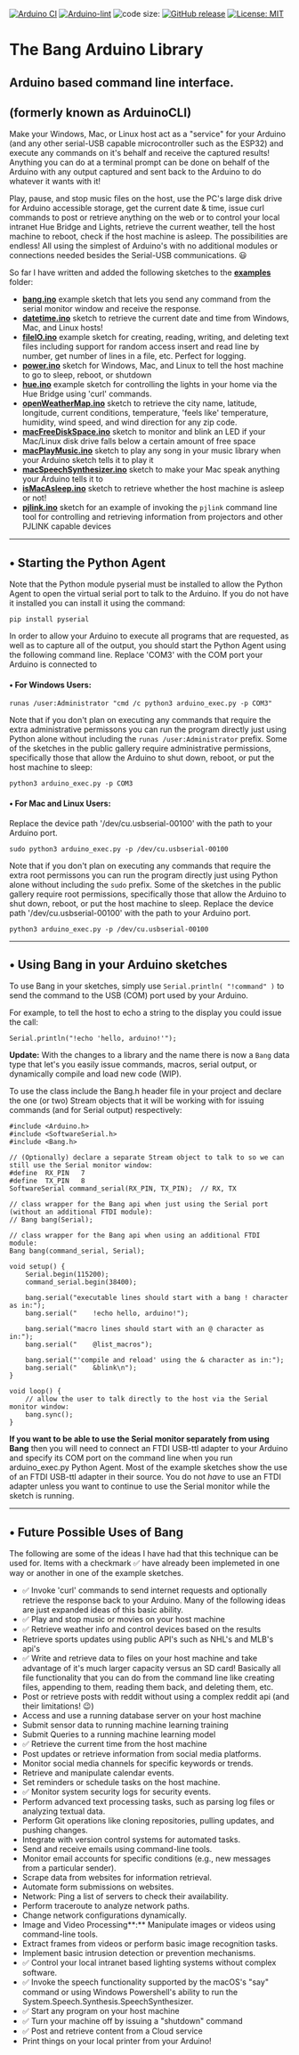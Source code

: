 [![Arduino CI](https://github.com/ripred/Bang/workflows/Arduino%20CI/badge.svg)](https://github.com/marketplace/actions/arduino_ci)
[![Arduino-lint](https://github.com/ripred/Bang/actions/workflows/arduino-lint.yml/badge.svg)](https://github.com/ripred/Bang/actions/workflows/arduino-lint.yml)
![code size:](https://img.shields.io/github/languages/code-size/ripred/Bang)
[![GitHub release](https://img.shields.io/github/release/ripred/Bang.svg?maxAge=3600)](https://github.com/ripred/Bang/releases)
[![License: MIT](https://img.shields.io/badge/license-MIT-green.svg)](https://github.com/ripred/Bang/blob/master/LICENSE)

# The Bang Arduino Library
## Arduino based command line interface.
## (formerly known as ArduinoCLI)
Make your Windows, Mac, or Linux host act as a "service" for your Arduino (and any other serial-USB capable microcontroller such as the ESP32) and execute any commands on it's behalf and receive the captured results! Anything you can do at a terminal prompt can be done on behalf of the Arduino with any output captured and sent back to the Arduino to do whatever it wants with it!

Play, pause, and stop music files on the host, use the PC's large disk drive for Arduino accessible storage, get the current date & time, issue curl commands to post or retrieve anything on the web or to control your local intranet Hue Bridge and Lights, retrieve the current weather, tell the host machine to reboot, check if the host machine is asleep. The possibilities are endless! All using the simplest of Arduino's with no additional modules or connections needed besides the Serial-USB communications. 😃

So far I have written and added the following sketches to the **[examples](https://github.com/ripred/Bang/tree/main/examples)** folder:

-   **[bang.ino](https://github.com/ripred/Bang/blob/main/examples/bang/bang.ino)** example sketch that lets you send any command from the serial monitor window and receive the response.
-   **[datetime.ino](https://github.com/ripred/Bang/blob/main/examples/datetime/datetime.ino)** sketch to retrieve the current date and time from Windows, Mac, and Linux hosts!
-   **[fileIO.ino](https://github.com/ripred/Bang/blob/main/examples/fileIO/fileIO.ino)** example sketch for creating, reading, writing, and deleting text files including support for random access insert and read line by number, get number of lines in a file, etc. Perfect for logging.
-   **[power.ino](https://github.com/ripred/Bang/blob/main/examples/power/power.ino)** sketch for Windows, Mac, and Linux to tell the host machine to go to sleep, reboot, or shutdown
-   **[hue.ino](https://github.com/ripred/Bang/blob/main/examples/hue/hue.ino)** example sketch for controlling the lights in your home via the Hue Bridge using 'curl' commands.
-   **[openWeatherMap.ino](https://github.com/ripred/Bang/blob/main/examples/openWeatherMap/openWeatherMap.ino)** sketch to retrieve the city name, latitude, longitude, current conditions, temperature, 'feels like' temperature, humidity, wind speed, and wind direction for any zip code.
-   **[macFreeDiskSpace.ino](https://github.com/ripred/Bang/blob/main/examples/macFreeDiskSpace/macFreeDiskSpace.ino)** sketch to monitor and blink an LED if your Mac/Linux disk drive falls below a certain amount of free space
-   **[macPlayMusic.ino](https://github.com/ripred/Bang/blob/main/examples/macPlayMusic/macPlayMusic.ino)** sketch to play any song in your music library when your Arduino sketch tells it to play it
-   **[macSpeechSynthesizer.ino](https://github.com/ripred/Bang/blob/main/examples/macSpeechSynthesizer/macSpeechSynthesizer.ino)** sketch to make your Mac speak anything your Arduino tells it to
-   **[isMacAsleep.ino](https://github.com/ripred/Bang/blob/main/examples/isMacAsleep/isMacAsleep.ino)** sketch to retrieve whether the host machine is asleep or not!
-   **[pjlink.ino](https://github.com/ripred/Bang/blob/main/examples/pjlink/pjlink.ino)** sketch for an example of invoking the `pjlink` command line tool for controlling and retrieving information from projectors and other PJLINK capable devices

<!-- &#160; -->
___
## • Starting the Python Agent
Note that the Python module pyserial must be installed to allow the Python Agent to open the virtual serial port to talk to the Arduino. If you do not have it installed you can install it using the command:
```
pip install pyserial
```

In order to allow your Arduino to execute all programs that are requested, as well as to capture all of the output, you should start the Python Agent using the following command line. Replace 'COM3' with the COM port your Arduino is connected to

#### • For Windows Users:
```
runas /user:Administrator "cmd /c python3 arduino_exec.py -p COM3"
```

Note that if you don't plan on executing any commands that require the extra administrative permissons you can run the program directly just using Python alone without including the `runas /user:Administrator` prefix. Some of the sketches in the public gallery require administrative permissions, specifically those that allow the Arduino to shut down, reboot, or put the host machine to sleep:

```
python3 arduino_exec.py -p COM3
```

#### • For Mac and Linux Users:
Replace the device path '/dev/cu.usbserial-00100' with the path to your Arduino port.

```
sudo python3 arduino_exec.py -p /dev/cu.usbserial-00100
```

Note that if you don't plan on executing any commands that require the extra root permissons you can run the program directly just using Python alone without including the `sudo` prefix. Some of the sketches in the public gallery require root permissions, specifically those that allow the Arduino to shut down, reboot, or put the host machine to sleep. Replace the device path '/dev/cu.usbserial-00100' with the path to your Arduino port.

```
python3 arduino_exec.py -p /dev/cu.usbserial-00100
```

<!-- &#160; -->
___
## • Using Bang in your Arduino sketches

To use Bang in your sketches, simply use `Serial.println( "!command" )` to send the command to the USB (COM) port used by your Arduino.

For example, to tell the host to echo a string to the display you could issue the call:

`Serial.println("!echo 'hello, arduino!'");`

**Update:** With the changes to a library and the name there is now a `Bang` data type that let's you easily issue commands, macros, serial output, or dynamically compile and load new code (WIP).

To use the class include the Bang.h header file in your project and declare the one (or two) Stream objects that it will be working with for issuing commands (and for Serial output) respectively:
```
#include <Arduino.h>
#include <SoftwareSerial.h>
#include <Bang.h>

// (Optionally) declare a separate Stream object to talk to so we can still use the Serial monitor window:
#define  RX_PIN   7
#define  TX_PIN   8
SoftwareSerial command_serial(RX_PIN, TX_PIN);  // RX, TX

// class wrapper for the Bang api when just using the Serial port (without an additional FTDI module):
// Bang bang(Serial);

// class wrapper for the Bang api when using an additional FTDI module:
Bang bang(command_serial, Serial);

void setup() {
    Serial.begin(115200);
    command_serial.begin(38400);

    bang.serial("executable lines should start with a bang ! character as in:");
    bang.serial("    !echo hello, arduino!");

    bang.serial("macro lines should start with an @ character as in:");
    bang.serial("    @list_macros");

    bang.serial("'compile and reload' using the & character as in:");
    bang.serial("    &blink\n");
}

void loop() {
    // allow the user to talk directly to the host via the Serial monitor window:
    bang.sync();
}
```

**If you want to be able to use the Serial monitor separately from using Bang** then you will need to connect an FTDI USB-ttl adapter to your Arduino and specify its COM port on the command line when you run arduino_exec.py Python Agent. Most of the example sketches show the use of an FTDI USB-ttl adapter in their source. You do not *have* to use an FTDI adapter unless you want to continue to use the Serial monitor while the sketch is running.

<!-- &#160; -->
___
## • Future Possible Uses of Bang

The following are some of the ideas I have had that this technique can be used for. Items with a checkmark ✅ have already been implemeted in one way or another in one of the example sketches. 

* ✅ Invoke 'curl' commands to send internet requests and optionally retrieve the response back to your Arduino. Many of the following ideas are just expanded ideas of this basic ability.
* ✅ Play and stop music or movies on your host machine
* ✅ Retrieve weather info and control devices based on the results
* Retrieve sports updates using public API's such as NHL's and MLB's api's
* ✅ Write and retrieve data to files on your host machine and take advantage of it's much larger capacity versus an SD card! Basically all file functionality that you can do from the command line like creating files, appending to them, reading them back, and deleting them, etc.
* Post or retrieve posts with reddit without using a complex reddit api (and their limitations! 😉)
* Access and use a running database server on your host machine
* Submit sensor data to running machine learning training
* Submit Queries to a running machine learning model
* ✅ Retrieve the current time from the host machine
* Post updates or retrieve information from social media platforms.
* Monitor social media channels for specific keywords or trends.
* Retrieve and manipulate calendar events.
* Set reminders or schedule tasks on the host machine.
* ✅ Monitor system security logs for security events.
* Perform advanced text processing tasks, such as parsing log files or analyzing textual data.
* Perform Git operations like cloning repositories, pulling updates, and pushing changes.
* Integrate with version control systems for automated tasks.
* Send and receive emails using command-line tools.
* Monitor email accounts for specific conditions (e.g., new messages from a particular sender).
* Scrape data from websites for information retrieval.
* Automate form submissions on websites.
* Network: Ping a list of servers to check their availability.
* Perform traceroute to analyze network paths.
* Change network configurations dynamically.
* Image and Video Processing\*\*:\*\* Manipulate images or videos using command-line tools.
* Extract frames from videos or perform basic image recognition tasks.
* Implement basic intrusion detection or prevention mechanisms.
* ✅ Control your local intranet based lighting systems without complex software.
* ✅ Invoke the speech functionality supported by the macOS's "say" command or using Windows Powershell's ability to run the System.Speech.Synthesis.SpeechSynthesizer.
* ✅ Start any program on your host machine
* ✅ Turn your machine off by issuing a "shutdown" command
* ✅ Post and retrieve content from a Cloud service
* Print things on your local printer from your Arduino!
